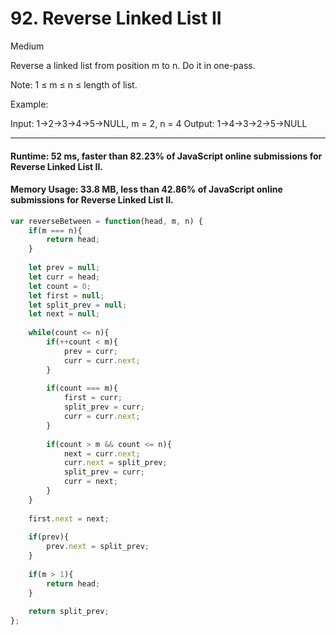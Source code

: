 # 92. Reverse Linked List II
Medium

Reverse a linked list from position m to n. Do it in one-pass.

Note: 1 ≤ m ≤ n ≤ length of list.

Example:

Input: 1->2->3->4->5->NULL, m = 2, n = 4
Output: 1->4->3->2->5->NULL

---
#### Runtime: 52 ms, faster than 82.23% of JavaScript online submissions for Reverse Linked List II.
#### Memory Usage: 33.8 MB, less than 42.86% of JavaScript online submissions for Reverse Linked List II.

```javascript
var reverseBetween = function(head, m, n) {
    if(m === n){
        return head;
    }
    
    let prev = null;
    let curr = head;
    let count = 0;
    let first = null;
    let split_prev = null;
    let next = null;
    
    while(count <= n){
        if(++count < m){
            prev = curr;
            curr = curr.next;
        }
        
        if(count === m){
            first = curr;
            split_prev = curr;
            curr = curr.next;
        }
        
        if(count > m && count <= n){
            next = curr.next;
            curr.next = split_prev;
            split_prev = curr;
            curr = next;            
        }
    }
    
    first.next = next;
    
    if(prev){
        prev.next = split_prev;
    }
    
    if(m > 1){
        return head;
    }
    
    return split_prev;
};
```
